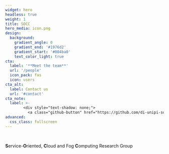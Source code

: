 ```yaml
---
widget: hero
headless: true
weight: 1
title: SOCC
hero_media: icon.png
design:
  background:
    gradient_angle: 0
    gradient_end: '#1976d2'
    gradient_start: '#004ba0'
    text_color_light: true
cta:
  label: '**Meet the team**'
  url: '/people'
  icon_pack: fas
  icon: users
cta_alt:
  label: Contact us
  url: '#contact'
cta_note:
  label: >-
        <div style="text-shadow: none;">
          <a class="github-button" href="https://github.com/di-unipi-socc" data-icon="octicon-star" target="_blank" data-size="large">See our projects on GitHub</a></div>
advanced:
  css_class: fullscreen
---
```


<br>

**S**ervice-**O**riented, **C**loud and Fog **C**omputing Research Group
<!-- <a class="github-button" href="https://github.com/di-unipi-socc" data-icon="octicon-star" data-size="large" data-show-count="false" aria-label="Follow us on GitHub">Follow us on GitHub</a> -->
<!-- Follow us on [GitHub](https://github.com/di-unipi-socc) to stay up to date with the latest developments. -->

<br>